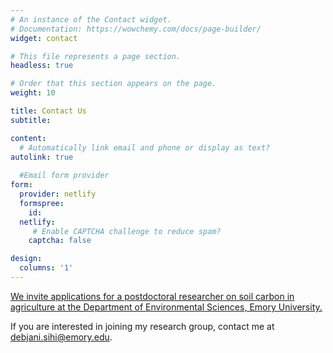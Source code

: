 ```yaml
---
# An instance of the Contact widget.
# Documentation: https://wowchemy.com/docs/page-builder/
widget: contact

# This file represents a page section.
headless: true

# Order that this section appears on the page.
weight: 10

title: Contact Us
subtitle:

content:
  # Automatically link email and phone or display as text?
autolink: true
  
  #Email form provider
form:
  provider: netlify
  formspree:
    id:
  netlify:
     # Enable CAPTCHA challenge to reduce spam?
    captcha: false

design:
  columns: '1'
---
```

 [We invite applications for a postdoctoral researcher on soil carbon in agriculture at the Department of Environmental Sciences, Emory University.](https://faculty-emory.icims.com/jobs/84869/post-doctoral-fellow--environmental-sciences/job?mobile=false&width=1540&height=500&bga=true&needsRedirect=false&jan1offset=-300&jun1offset=-240)

If you are interested in joining my research group, contact me at debjani.sihi@emory.edu.
